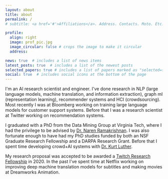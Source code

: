 ```yaml
---
layout: about
title: about
permalink: /
# subtitle: <a href='#'>Affiliations</a>. Address. Contacts. Moto. Etc.

profile:
  align: right
  image: prof_pic.jpg
  image_circular: false # crops the image to make it circular
  address: 

news: true  # includes a list of news items
latest_posts: true  # includes a list of the newest posts
selected_papers: true # includes a list of papers marked as "selected={true}"
social: true  # includes social icons at the bottom of the page
---
```


I'm an AI research scientist and engineer. I've done research in NLP (large language models, machine translation, and information extraction), graph ml (representation learning), recommender systems and HCI (crowdsourcing). Most recently I was at Bloomberg working on training large language models for customer support systems. Before that I was a research scientist at Twitter working on recommendation systems.

I graduated with a PhD from the Data Mining Group at Virginia Tech, where I had the privilege to be advised by [Dr. Naren Ramakrishnan](https://people.cs.vt.edu/naren/). I was also fortunate enough to have had my PhD studies funded by both an NSF Graduate Research Fellowship and a DARPA Research Grant. Before that I spent time developing crowd+AI systems with [Dr. Kurt Luther](https://crowd.cs.vt.edu/kurt-luther/).

My research proposal was accepted to be awarded a [Twitch Research Fellowship](https://blog.twitch.tv/en/2020/01/15/introducing-our-2020-twitch-research-fellows/) in 2020. In the past I've spent time at Netflix working on improving deep machine translation models for subtitles and making movies at Dreamworks Animation.


